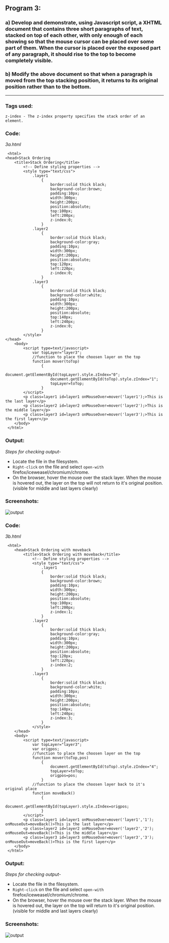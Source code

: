 ## Program 3:
### a) Develop and demonstrate, using Javascript script, a XHTML document that contains three short paragraphs of text, stacked on top of each other, with only enough of each showing so that the mouse cursor can be placed over some part of them. When the cursor is placed over the exposed part of any paragraph, it should rise to the top to become completely visible.
### b) Modify the above document so that when a paragraph is moved from the top stacking position, it returns to its original position rather than to the bottom.
***

### Tags used:
    z-index - The z-index property specifies the stack order of an element.

### Code:
*3a.html*

     <html>
	<head>Stack Ordering
		<title>Stack Ordering</title>
			<!-- Define styling properties -->
			<style type="text/css">
				.layer1
					{
						border:solid thick black;
						background-color:brown;
						padding:10px;
						width:300px;
						height:200px;
						position:absolute;
						top:100px;
						left:200px;
						z-index:0;
					}
				.layer2
					{
						border:solid thick black;
						background-color:gray;
						padding:10px;
						width:300px;
						height:200px;
						position:absolute;
						top:120px;
						left:220px;
						z-index:0;
					}
				.layer3
					{
						border:solid thick black;
						background-color:white;
						padding:10px;
						width:300px;
						height:200px;
						position:absolute;
						top:140px;
						left:240px;
						z-index:0;
					}
			</style>
	</head>
		<body>
			<script type=text/javascript>
				var topLayer="layer3";
				//function to place the choosen layer on the top
				function mover(toTop)
					{
						document.getElementById(topLayer).style.zIndex="0";
						document.getElementById(toTop).style.zIndex="1";
						topLayer=toTop;
					}
			</script>
			<p class=layer1 id=layer1 onMouseOver=mover('layer1');>This is the last layer</p>
			<p class=layer2 id=layer2 onMouseOver=mover('layer2');>This is the middle layer</p>
			<p class=layer3 id=layer3 onMouseOver=mover('layer3');>This is the first layer</p>
		</body>
     </html>

### Output:
*Steps for checking output-*

* Locate the file in the filesystem.
* `Right-click` on the file and select `open-with` firefox/iceweasel/chromium/chrome.
* On the browser, hover the mouse over the stack layer. When the mouse is hovered out, the layer on the top will not return to it's original position. (visible for middle and last layers clearly)

### Screenshots:

![output](3a.png)

### Code:
*3b.html*

     <html>
     	<head>Stack Ordering with moveback
    		<title>Stack Ordering with moveback</title>
    			<!-- Define styling properties -->
     			<style type="text/css">
    				.layer1
					{
						border:solid thick black;
						background-color:brown;
						padding:10px;
						width:300px;
						height:200px;
						position:absolute;
						top:100px;
						left:200px;
						z-index:1;
					}
				.layer2
					{
						border:solid thick black;
						background-color:gray;
						padding:10px;
						width:300px;
						height:200px;
						position:absolute;
						top:120px;
						left:220px;
						z-index:2;
					}
				.layer3
					{
						border:solid thick black;
						background-color:white;
						padding:10px;
						width:300px;
						height:200px;
						position:absolute;
						top:140px;
						left:240px;
						z-index:3;
					}
    			</style>
     	</head>
    	<body>
    		<script type=text/javascript>
    			var topLayer="layer3";
     			var origpos;
    			//function to place the choosen layer on the top
     			function mover(toTop,pos)
     				{
     					document.getElementById(toTop).style.zIndex="4";
     					topLayer=toTop;
     					origpos=pos;
     				}
     			//function to place the choosen layer back to it's original place
      			function moveBack()
     				{
     					document.getElementById(topLayer).style.zIndex=origpos;
     				}
    		</script>
    		<p class=layer1 id=layer1 onMouseOver=mover('layer1','1'); onMouseOut=moveBack()>This is the last layer</p>
    		<p class=layer2 id=layer2 onMouseOver=mover('layer2','2'); onMouseOut=moveBack()>This is the middle layer</p>
    		<p class=layer3 id=layer3 onMouseOver=mover('layer3','3'); onMouseOut=moveBack()>This is the first layer</p>
    	</body>
     </html>

### Output:
*Steps for checking output-*

* Locate the file in the filesystem.
* `Right-click` on the file and select `open-with` firefox/iceweasel/chromium/chrome.
* On the browser, hover the mouse over the stack layer. When the mouse is hovered out, the layer on the top will return to it's original position. (visible for middle and last layers clearly)

### Screenshots:

![output](3b.png)
